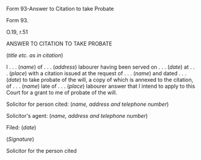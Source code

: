 Form 93-Answer to Citation to take Probate

Form 93.

O.19, r.51

ANSWER TO CITATION TO TAKE PROBATE

(*title etc. as in citation*)

I . . . (*name*) of . . . (*address*) labourer having been served on . .
. (*date*) at . . . (*place*) with a citation issued at the request of .
. . (*name*) and dated . . . (*date*) to take probate of the will, a
copy of which is annexed to the citation, of . . . (*name*) late of . .
. (*place*) labourer answer that I intend to apply to this Court for a
grant to me of probate of the will.

Solicitor for person cited: (*name, address and telephone number*)

Solicitor's agent: (*name, address and telephone number*)

Filed: (*date*)

(*Signature*)

Solicitor for the person cited

